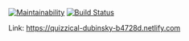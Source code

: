 [![Maintainability](https://api.codeclimate.com/v1/badges/44612c8b8f6e4eb32423/maintainability)](https://codeclimate.com/github/EvgeniyLarkov/frontend-project-lvl3/maintainability)
[![Build Status](https://travis-ci.org/EvgeniyLarkov/frontend-project-lvl3.svg?branch=master)](https://travis-ci.org/EvgeniyLarkov/frontend-project-lvl3)

Link: https://quizzical-dubinsky-b4728d.netlify.com